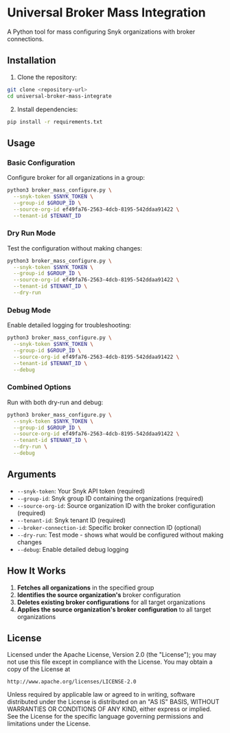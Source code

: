 # Universal Broker Mass Integration

A Python tool for mass configuring Snyk organizations with broker connections.

## Installation

1. Clone the repository:
```bash
git clone <repository-url>
cd universal-broker-mass-integrate
```

2. Install dependencies:
```bash
pip install -r requirements.txt
```

## Usage

### Basic Configuration

Configure broker for all organizations in a group:

```bash
python3 broker_mass_configure.py \
  --snyk-token $SNYK_TOKEN \
  --group-id $GROUP_ID \
  --source-org-id ef49fa76-2563-4dcb-8195-542ddaa91422 \
  --tenant-id $TENANT_ID
```

### Dry Run Mode

Test the configuration without making changes:

```bash
python3 broker_mass_configure.py \
  --snyk-token $SNYK_TOKEN \
  --group-id $GROUP_ID \
  --source-org-id ef49fa76-2563-4dcb-8195-542ddaa91422 \
  --tenant-id $TENANT_ID \
  --dry-run
```

### Debug Mode

Enable detailed logging for troubleshooting:

```bash
python3 broker_mass_configure.py \
  --snyk-token $SNYK_TOKEN \
  --group-id $GROUP_ID \
  --source-org-id ef49fa76-2563-4dcb-8195-542ddaa91422 \
  --tenant-id $TENANT_ID \
  --debug
```

### Combined Options

Run with both dry-run and debug:

```bash
python3 broker_mass_configure.py \
  --snyk-token $SNYK_TOKEN \
  --group-id $GROUP_ID \
  --source-org-id ef49fa76-2563-4dcb-8195-542ddaa91422 \
  --tenant-id $TENANT_ID \
  --dry-run \
  --debug
```

## Arguments

- `--snyk-token`: Your Snyk API token (required)
- `--group-id`: Snyk group ID containing the organizations (required)
- `--source-org-id`: Source organization ID with the broker configuration (required)
- `--tenant-id`: Snyk tenant ID (required)
- `--broker-connection-id`: Specific broker connection ID (optional)
- `--dry-run`: Test mode - shows what would be configured without making changes
- `--debug`: Enable detailed debug logging

## How It Works

1. **Fetches all organizations** in the specified group
2. **Identifies the source organization's** broker configuration
3. **Deletes existing broker configurations** for all target organizations
4. **Applies the source organization's broker configuration** to all target organizations

## License

Licensed under the Apache License, Version 2.0 (the "License");
you may not use this file except in compliance with the License.
You may obtain a copy of the License at

    http://www.apache.org/licenses/LICENSE-2.0

Unless required by applicable law or agreed to in writing, software
distributed under the License is distributed on an "AS IS" BASIS,
WITHOUT WARRANTIES OR CONDITIONS OF ANY KIND, either express or implied.
See the License for the specific language governing permissions and
limitations under the License.